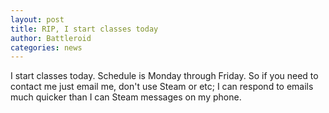```yaml
---
layout: post
title: RIP, I start classes today
author: Battleroid
categories: news
---
```


I start classes today. Schedule is Monday through Friday. So if you need to contact me just email me, don't use Steam or etc; I can respond to emails much quicker than I can Steam messages on my phone.
